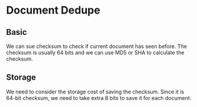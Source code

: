 # Document Dedupe

## Basic
We can sue checksum to check if current document has seen before. The checksum is usually 64 bits and we can use MD5 or SHA to calculate the checksum.

## Storage

We need to consider the storage cost of saving the checksum. Since it is 64-bit checksum, we need to take extra 8 bits to save it for each document.